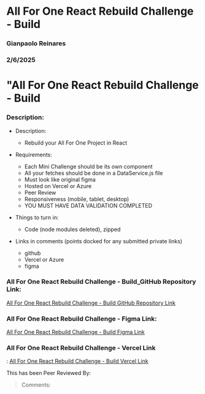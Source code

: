 # All For One React Rebuild Challenge - Build

### Gianpaolo Reinares
### 2/6/2025
# "All For One React Rebuild Challenge - Build
### Description: 

- Description:
    - Rebuild your All For One Project in React

- Requirements:
    * Each Mini Challenge should be its own component
    * All your fetches should be done in a DataService.js file
    * Must look like original figma
    * Hosted on Vercel or Azure
    * Peer Review
    * Responsiveness (mobile, tablet, desktop)
    * YOU MUST HAVE DATA VALIDATION COMPLETED


- Things to turn in:
    - Code (node modules deleted), zipped

- Links in comments (points docked for any submitted private links)
    * github
    * Vercel or Azure
    * figma


### All For One React Rebuild Challenge - Build_GitHub Repository Link:
[All For One React Rebuild Challenge - Build GitHub Repository Link]()

### All For One React Rebuild Challenge - Figma Link:
[All For One React Rebuild Challenge - Build Figma Link]()
### All For One React Rebuild Challenge - Vercel Link
:
[All For One React Rebuild Challenge - Build Vercel Link]()

This has been Peer Reviewed By: 
> Comments: 
